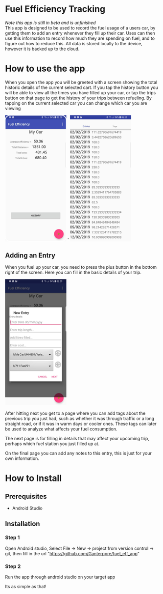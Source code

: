# Fuel Efficiency Tracking
*Note this app is still in beta and is unfinished* <br/>
This app is designed to be used to record the fuel usage of a users car, by getting them to add an entry whenever they fill up their car. Uses can then use this information to record how much they are spending on fuel, and to figure out how to reduce this.
All data is stored locally to the device, however it is backed up to the cloud.

# How to use the app
When you open the app you will be greeted with a screen showing the total historic details of the current selected cart. If you tap the history button you will be able to view all the times you have filled up your car, or tap the trips button on that page to get the history of your trips between refueling. By tapping on the current selected car you can change which car you are viewing

<img src="https://raw.githubusercontent.com/Ganterpore/fuel_eff_app/initial_readme/Screenshot_20190214-065812_Google.jpg" width="200"/> '
<img src="https://raw.githubusercontent.com/Ganterpore/fuel_eff_app/initial_readme/Screenshot_20190214-065920_Fuel%20Efficiency.jpg" width="200"/>

## Adding an Entry
When you fuel up your car, you need to press the plus button in the bottom right of the screen. Here you can fill in the basic details of your trip.

<img src="https://raw.githubusercontent.com/Ganterpore/fuel_eff_app/initial_readme/Screenshot_20190214-065927_Fuel%20Efficiency.jpg" width="200"/>

After hitting next you get to a page where you can add tags about the previous trip you just had, such as whether it was through traffic or a long straight road, or if it was in warm days or cooler ones. These tags can later be used to analyze what affects your fuel consumption.

The next page is for filling in details that may affect your upcoming trip, perhaps which fuel station you just filled up at.

On the final page you can add any notes to this entry, this is just for your own information.

# How to Install

## Prerequisites
 - Android Studio

## Installation

### Step 1
Open Android studio, Select File -> New -> project from version control -> git, then fill in the url "https://github.com/Ganterpore/fuel_eff_app"

### Step 2
Run the app through android studio on your target app


Its as simple as that!

